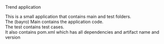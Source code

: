  Trend application

This is a small application that contains main and test folders.  
The (bayro) Main contains the application code.  
The test contains test cases.  
It also contains pom.xml which has all dependencies and artifact name and version

